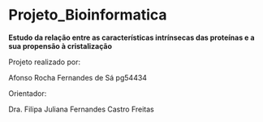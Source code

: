 # Projeto_Bioinformatica
**Estudo da relação entre as características intrínsecas das proteínas e a sua propensão à cristalização**

Projeto realizado por:

Afonso Rocha Fernandes de Sá pg54434

Orientador:

Dra. Filipa Juliana Fernandes Castro Freitas
